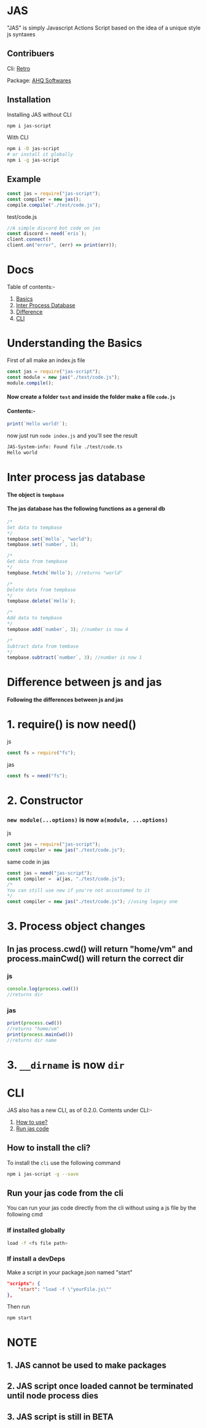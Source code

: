 # **JAS**
"JAS" is simply Javascript Actions Script based on the idea of a unique style js syntaxes

## Contribuers
Cli: [Retro](https://github.com/retrouser955)

Package: [AHQ Softwares](https://github.com/ahqsoftwares)

## Installation

Installing JAS without CLI

```bash
npm i jas-script
```

With CLI

```bash
npm i -D jas-script
# or install it globally
npm i -g jas-script
```

## Example
```js
const jas = require("jas-script");
const compiler = new jas();
compile.compile("./test/code.js");
```
test/code.js 
```ts
//A simple discord bot code on jas
const discord = need(`eris`);
client.connect()
client.on("error", (err) => print(err));
```

# **Docs**

Table of contents:-
1. [Basics](#understanding-the-basics)
2. [Inter Process Database](#inter-process-jas-database)
3. [Difference](#difference-between-js-and-jas)
4. [CLI](#cli)

# Understanding the Basics
First of all make an index.js file
```js
const jas = require("jas-script");
const module = new jas("./test/code.js");
module.compile();
```
#### Now create a folder `test` and inside the folder make a file `code.js`
#### Contents:-
```js
print(`Hello world!`);
```
now just run `node index.js` and you'll see the result
```bash
JAS-System-info: Found file ./test/code.ts
Hello world
``` 
# Inter process jas database

#### The object is `tempbase`

#### The jas database has the following functions as a general db
```js
/*
Set data to tempbase
*/
tempbase.set(`Hello`, "world");
tempbase.set(`number`, 1);

/*
Get data from tempbase
*/
tempbase.fetch(`Hello`); //returns "world"

/*
Delete data from tempbase
*/
tempbase.delete(`Hello`);

/*
Add data to tempbase
*/
tempbase.add(`number`, 3); //number is now 4

/*
Subtract data from tembase
*/
tempbase.subtract(`number`, 3); //number is now 1
```

# Difference between js and jas

#### Following the differences between js and jas

# 1. require() is now need()

js
```js
const fs = require("fs");
```
jas
```js
const fs = need("fs");
```

# 2. Constructor

### `new module(...options)` is now `a(module, ...options)`

js
```js
const jas = require("jas-script");
const compiler = new jas("./test/code.js");
```

same code in jas
```js
const jas = need("jas-script");
const compiler =  a(jas, "./test/code.js");
/*
You can still use new if you're not accustomed to it
*/
const compiler = new jas("./test/code.js"); //using legacy one
```

# 3. Process object changes
## In jas process.cwd() will return "home/vm" and process.mainCwd() will return the correct dir

### js
```js
console.log(process.cwd())
//returns dir
```

### jas
```js
print(process.cwd())
//returns "home/vm"
print(process.mainCwd())
//returns dir name
```

# 3. `__dirname` is now `dir`

# CLI
JAS also has a new CLI, as of 0.2.0.
Contents under CLI:-
1. [How to use?](#how-to-install-the-cli)
2. [Run jas code](#run-your-jas-code-from-the-cli)

## How to install the cli?
To install the `cli` use the following command
```bash
npm i jas-script -g --save
```

## Run your jas code from the cli
You can run your jas code directly from the cli without using a js file by the following cmd

### If installed globally
```bash
load -f <fs file path>
```

### If install a devDeps

Make a script in your package.json named "start"

```json
"scripts": {
    "start": "load -f \"yourFile.js\""
},
```
Then run

```bash
npm start
```

# NOTE
## **1.** JAS cannot be used to make packages
## **2.** JAS script once loaded cannot be terminated until node process dies
## **3.** JAS script is still in BETA